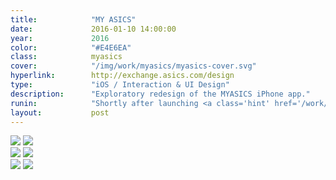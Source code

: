 ```yaml
---
title:            "MY ASICS"
date:             2016-01-10 14:00:00
year:             2016
color:            "#E4E6EA"
class:            myasics
cover:            "/img/work/myasics/myasics-cover.svg"
hyperlink:        http://exchange.asics.com/design
type:             "iOS / Interaction & UI Design"
description:      "Exploratory redesign of the MYASICS iPhone app."
runin:            "Shortly after launching <a class='hint' href='/work/exchange.html'>Exchange</a>, Asics' first social community platform, I worked on redesigning the MYASICS iOS app.<br/><br/>With this new design, the goal was to deliver a more social experience to the MY ASICS runners' training program. In addition to all the customised coaching features, we added community tips and more in-depth personal profile options tapping into the <strong>Exchange</strong> API.<br/><br/>Screenshots below are approved high fidelity mock-ups. This design project went to completion but was never implemented and launched on the market due to <a class='hint' href='https://www.theverge.com/2016/2/12/10977664/asics-runkeeper-acquisition'>Asics acquiring Runkeeper</a>."
layout:           post
---
```


<div class="post-content-grid">
  <div class="post-content-column column-3 offset-2">
    <img class="post-content-screen iphone lazyload" src="{{ site.baseurl }}/img/work/myasics/myasics-activity.png" />
    <img class="post-content-screen iphone lazyload" src="{{ site.baseurl }}/img/work/myasics/myasics-run-details-2.png" />
  </div>
  <div class="post-content-column column-3 offset-1">
    <img class="post-content-screen iphone lazyload" src="{{ site.baseurl }}/img/work/myasics/myasics-run-details-2.png" />
    <img class="post-content-screen iphone lazyload" src="{{ site.baseurl }}/img/work/myasics/myasics-profile.png" />
  </div>
  <div class="post-content-column column-3">
    <img class="post-content-screen iphone lazyload radius-mya" src="{{ site.baseurl }}/img/work/myasics/myasics-answer.png" />
    <img class="post-content-screen iphone lazyload" src="{{ site.baseurl }}/img/work/myasics/myasics-plan.png" />
  </div>
</div>

